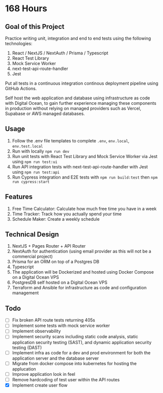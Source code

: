 # 168 Hours

## Goal of this Project

Practice writing unit, integration and end to end tests using the following technologies:

1. React / NextJS / NextAuth / Prisma / Typescript
2. React Test Library
3. Mock Service Worker
4. next-test-api-route-handler
5. Jest

Put all tests in a continuous integration continous deployment pipeline using GitHub Actions.

Self host the web application and database using infrastructure as code with Digital Ocean, to gain further experience managing these components in production without relying on managed providers such as Vercel, Supabase or AWS managed databases.

## Usage

1. Follow the .env file templates to complete `.env`, `env.local`, `env.test.local`
2. Run with locally `npm run dev`
3. Run unit tests with React Test Library and Mock Service Worker via Jest using `npm run test:ui`
4. Run API integration tests with next-test-api-route-handler with Jest using `npm run test:api`
5. Run Cypress integration and E2E tests with `npm run build:test` then `npm run cypress:start`

## Features

1. Free Time Calculator: Calculate how much free time you have in a week
2. Time Tracker: Track how you actually spend your time
3. Schedule Maker: Create a weekly schedule

## Technical Design

1. NextJS + Pages Router + API Router
2. NextAuth for authentication (using email provider as this will not be a commercial project)
3. Prisma for an ORM on top of a Postgres DB
4. Typescript
5. The application will be Dockerized and hosted using Docker Compose on a Digital Ocean VPS
6. PostgresDB self hosted on a Digital Ocean VPS
7. Terraform and Ansible for infrastructure as code and configuration management

## Todo

-   [ ] Fix broken API route tests returning 405s
-   [ ] Implement some tests with mock service worker
-   [ ] Implement observability
-   [ ] Implement security scans including static code analysis, static application security testing (SAST), and dynamic application security testing (DAST)
-   [ ] Implement infra as code for a dev and prod environment for both the application server and the database server
-   [ ] Migrate from docker compose into kubernetes for hosting the applucation
-   [ ] Improve application look in feel
-   [ ] Remove hardcoding of test user within the API routes
-   [x] Implement create user flow
